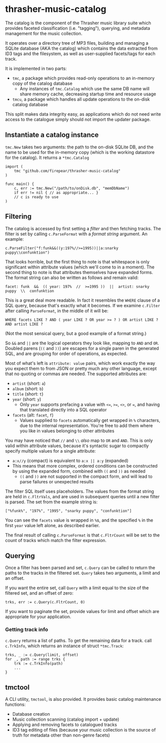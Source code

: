 # thrasher-music-catalog

The catalog is the component of the Thrasher music library suite which
provides faceted classification (i.e. "tagging"), querying, and metadata
management for the music collection.

It operates over a directory tree of MP3 files, building and managing
a SQLite database (AKA the catalog) which contains the data extracted
from ID3 tags and the filesystem, as well as user-supplied facets/tags
for each track.

It is implemented in two parts:

- `tmc`, a package which provides read-only operations to an in-memory
  copy of the catalog database
  - Any instances of `tmc.Catalog` which use the same DB name will
    share memory cache, decreasing startup time and resource usage
- `tmcu`, a package which handles all update operations to the on-disk
  catalog database

This split makes data integrity easy, as applications which do not
need write access to the catalogue simply should not import the
updater package.

## Instantiate a catalog instance

`tmc.New` takes two arguments: the path to the on-disk SQLite DB,
and the name to be used for the in-memory copy (which is the working
datastore for the catalog). It returns a `*tmc.Catalog`

```
import (
    tmc "github.com/firepear/thrasher-music-catalog"
)

func main() {
    c, err := tmc.New("/path/to/onDisk.db", "memDbName")
    if err != nil { // as appropriate... }
    // c is ready to use
)
```

## Filtering

The catalog is accessed by first setting a _filter_ and then fetching
tracks. The filter is set by calling `c.ParseFormat` with a _format
string_ argument. An example:

`c.ParseFilter("f:funk&&((y:197%//>=1995))||a:snarky puppy\\confunktion")`

That looks horrible, but the first thing to note is that whitespace is
only significant within attribute values (which we'll come to in a
moment). The second thing to note is that attributes themselves have
expanded forms. The format string can also be written as follows and remain valid:

`facet: funk  &&  (( year: 197%  //  >=1995 ))  ||  artist: snarky puppy  \\  confunktion`

This is a great deal more readable. In fact it resembles the `WHERE`
clause of a SQL query, because that's exactly what it becomes. If we
examine `c.Filter` after calling `ParseFormat`, in the middle of it
will be:

`WHERE facets LIKE ? AND ( year LIKE ? OR year >= ? ) OR artist LIKE ? AND artist LIKE ?`

(Not the most sensical query, but a good example of a format string.)

So `&&` and `||` are the logical operators they look like, mapping to
`AND` and `OR`. Doubled parens (`((` and `))`) are escapes for a
single paren in the generated SQL, and are grouping for order of
operations, as expected.

Most of what's left is `attribute: value` pairs, which work exactly
the way you expect them to from JSON or pretty much any other
language, except that no quoting or commas are needed. The supported
attributes are:

- `artist` (short: `a`)
- `album` (short: `b`)
- `title` (short: `t`)
- `year` (short: `y`)
  - Only `year` supports prefacing a value with `<=`, `>=`, `<>`, or
    `=`, and having that translated directly into a SQL operator
- `facets` (alt: `facet`, `f`)
  - Values supplied to `facets` automatically get wrapped in `%`
    characters, due to the internal representation. You're free to add
    them where you like in values belonging to other attributes

You may have noticed that `//` and `\\` _also_ map to `OR` and
`AND`. This is only valid within attribute values, because it's
syntactic sugar to compactly specify multiple values for a single
attribute:

- `a:x//y` (compact) is equivalent to `a:x || a:y` (expanded)
- This means that more complex, ordered conditions can be constructed
  by using the expanded form, combined with `((` and `))` as needed
  - `((` and `))` are not supported in the compact form, and will lead
    to parse failures or unexpected results

The filter SQL itself uses placeholders. The values from the format
string are held in `c.FltrVals`, and are used in subsequent queries
until a new filter is parsed. The set from the example string is:

`["%funk%", "197%", "1995", "snarky puppy", "confunktion"]`

You can see the `facets` value is wrapped in `%`s, and the specified
`%` in the first `year` value left alone, as described earlier.

The final result of calling `c.ParseFormat` is that `c.FltrCount` will
be set to the count of tracks which match the filter expression.


## Querying

Once a filter has been parsed and set, `c.Query` can be called to
return the paths to the tracks in the filtered set. `Query` takes two
arguments, a limit and an offset.

If you want the entire set, call `Query` with a limit equal to the
size of the filtered set, and an offset of zero:

`trks, err := c.Query(c.FltrCount, 0)`

If you want to paginate the set, provide values for limit and offset
which are appropriate for your application.

### Getting track info

`c.Query` returns a list of paths. To get the remaining data for a
track. call `c.TrkInfo`, which returns an instance of struct
`*tmc.Track`:

```
trks, _ := c.Query(limit, offset)
for _, path := range trks {
    trk := c.TrkInfo(path)
    ...
}
```

## tmctool

A CLI utility, `tmctool`, is also provided. It provides basic catalog
maintenance functions:

- Database creation
- Music collection scanning (catalog import + update)
- Applying and removing facets to catalogued tracks
- ID3 tag editing of files (because your music collection is the
  source of truth for metadata other than non-genre facets)

